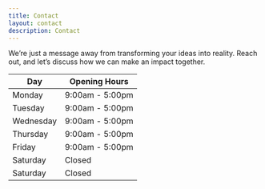 ```yaml
---
title: Contact
layout: contact
description: Contact
---
```


 We’re just a message away from transforming your ideas into reality. Reach out, and let’s discuss how we can make an impact together.

| Day       | Opening Hours   |
| --------- | --------------- |
| Monday   | 9:00am - 5:00pm |
| Tuesday   | 9:00am - 5:00pm |
| Wednesday | 9:00am - 5:00pm |
| Thursday  | 9:00am - 5:00pm |
| Friday    | 9:00am - 5:00pm |
| Saturday  | Closed  |
| Saturday  | Closed          |
